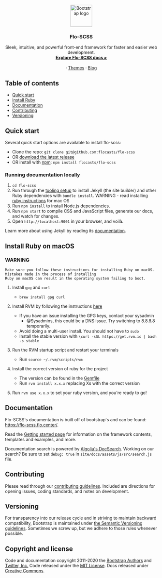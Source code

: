 <p align="center">
  <a href="https://flo-scss.flo.center/">
    <img src="https://flo-scss.flo.center/docs/assets/brand/bootstrap-solid.svg" alt="Bootstrap logo" width="72" height="72">
  </a>
</p>

<h3 align="center">Flo-SCSS</h3>

<p align="center">
  Sleek, intuitive, and powerful front-end framework for faster and easier web development.
  <br>
  <a href="https://flo-scss.flo.center/docs/"><strong>Explore Flo-SCSS docs »</strong></a>
  <br>
  <br>
  ·
  <a href="https://themes.flo-scss.flo.center/">Themes</a>
  ·
  <a href="https://blog.flo-scss.flo.center/">Blog</a>
</p>


## Table of contents

- [Quick start](#quick-start)
- [Install Ruby](#install-ruby)
- [Documentation](#documentation)
- [Contributing](#contributing)
- [Versioning](#versioning)

## Quick start

Several quick start options are available to install flo-scss:

- Clone the repo: `git clone git@github.com:flocasts/flo-scss`
- OR [download the latest release](https://github.com/flocasts/flo-scss/archive/vflo-scss.zip)
- OR install with [npm](https://www.npmjs.com/): `npm install flocasts/flo-scss`

### Running documentation locally

1. `cd flo-scss`
2. Run through the [tooling setup](https://flo-scss.flo.center/docs/getting-started/build-tools/#tooling-setup) to install Jekyll (the site builder) and other Ruby dependencies with `bundle install`. WARNING - read installing [ruby instructions](#install-ruby) for mac OS
3. Run `npm install` to install Node.js dependencies.
4. Run `npm start` to compile CSS and JavaScript files, generate our docs, and watch for changes.
5. Open `http://localhost:9001` in your browser, and voilà.

Learn more about using Jekyll by reading its [documentation](https://jekyllrb.com/docs/).

## Install Ruby on macOS

### WARNING

    Make sure you follow these instructions for installing Ruby on macOS. Mistakes made in the process of installing
    Ruby on macOS can result in the operating system failing to boot.
   

 1. Install `gpg` and `curl`
      * `brew install gpg curl`
      
 2. Install RVM by following the instructions [here](https://rvm.io/rvm/install)
      * If you have an issue installing the GPG keys, contact your sysadmin
          * @Sysadmins, this could be a DNS issue. Try switching to 8.8.8.8 temporarily.
      * Avoid doing a multi-user install. You should not have to `sudo`
      * Install the stable version with `\curl -sSL https://get.rvm.io | bash -s stable`

 3. Run the RVM startup script and restart your terminals
      * Run `source ~/.rvm/scripts/rvm`
      
 4. Install the correct version of ruby for the project
      * The version can be found in the [Gemfile](./Gemfile)
      * Run `rvm install x.x.x` replacing Xs with the correct version
 
 5. Run `rvm use x.x.x` to set your ruby version, and you're ready to go!

## Documentation

Flo-SCSS's documentation is built off of bootstrap's and can be found: <https://flo-scss.flo.center/>. 

Read the [Getting started page](https://flo-scss.flo.center/docs/getting-started/introduction/) for information on the framework contents, templates and examples, and more.

Documentation search is powered by [Algolia's DocSearch](https://community.algolia.com/docsearch/). Working on our search? Be sure to set `debug: true` in `site/docs/assets/js/src/search.js` file.

## Contributing

Please read through our [contributing guidelines](https://github.com/twbs/bootstrap/blob/master/CONTRIBUTING.md). Included are directions for opening issues, coding standards, and notes on development.


## Versioning

For transparency into our release cycle and in striving to maintain backward compatibility, Bootstrap is maintained under [the Semantic Versioning guidelines](https://semver.org/). Sometimes we screw up, but we adhere to those rules whenever possible.

## Copyright and license

Code and documentation copyright 2011-2020 the [Bootstrap Authors](https://github.com/twbs/bootstrap/graphs/contributors) and [Twitter, Inc.](https://twitter.com) Code released under the [MIT License](https://github.com/twbs/bootstrap/blob/master/LICENSE). Docs released under [Creative Commons](https://creativecommons.org/licenses/by/3.0/).

